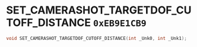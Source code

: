 # SET_CAMERASHOT_TARGETDOF_CUTOFF_DISTANCE `0xEB9E1CB9`

```cpp
void SET_CAMERASHOT_TARGETDOF_CUTOFF_DISTANCE(int _Unk0, int _Unk1);
```